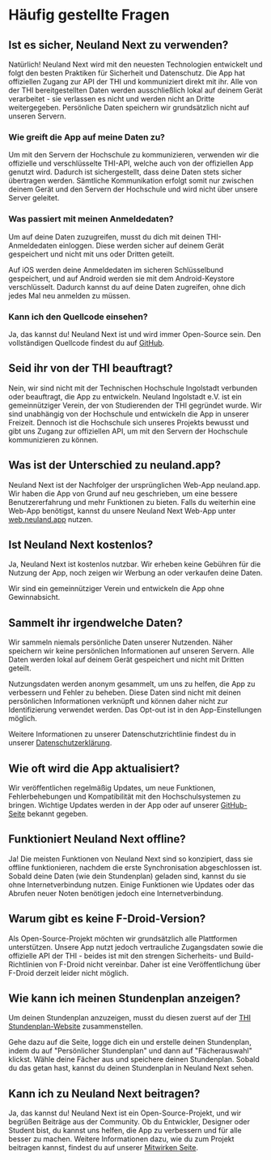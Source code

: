 # Häufig gestellte Fragen

## Ist es sicher, Neuland Next zu verwenden?

Natürlich!
Neuland Next wird mit den neuesten Technologien entwickelt und folgt den besten Praktiken für Sicherheit und Datenschutz. Die App hat offiziellen Zugang zur API der THI und kommuniziert direkt mit ihr.
Alle von der THI bereitgestellten Daten werden ausschließlich lokal auf deinem Gerät verarbeitet - sie verlassen es nicht und werden nicht an Dritte weitergegeben.
Persönliche Daten speichern wir grundsätzlich nicht auf unseren Servern.
### Wie greift die App auf meine Daten zu?

Um mit den Servern der Hochschule zu kommunizieren, verwenden wir die offizielle und verschlüsselte THI-API, welche auch von der offiziellen App genutzt wird.
Dadurch ist sichergestellt, dass deine Daten stets sicher übertragen werden.
Sämtliche Kommunikation erfolgt somit nur zwischen deinem Gerät und den Servern der Hochschule und wird nicht über unsere Server geleitet.

### Was passiert mit meinen Anmeldedaten?

Um auf deine Daten zuzugreifen, musst du dich mit deinen THI-Anmeldedaten einloggen. Diese werden sicher auf deinem Gerät gespeichert und nicht mit uns oder Dritten geteilt.

Auf iOS werden deine Anmeldedaten im sicheren Schlüsselbund gespeichert, und auf Android werden sie mit dem Android-Keystore verschlüsselt.
Dadurch kannst du auf deine Daten zugreifen, ohne dich jedes Mal neu anmelden zu müssen.

### Kann ich den Quellcode einsehen?

Ja, das kannst du! Neuland Next ist und wird immer Open-Source sein. Den vollständigen Quellcode findest du auf [GitHub](https://github.com/neuland-ingolstadt/neuland.app-native).

## Seid ihr von der THI beauftragt?

Nein, wir sind nicht mit der Technischen Hochschule Ingolstadt verbunden oder beauftragt, die App zu entwickeln.
Neuland Ingolstadt e.V. ist ein gemeinnütziger Verein, der von Studierenden der THI gegründet wurde.
Wir sind unabhängig von der Hochschule und entwickeln die App in unserer Freizeit.
Dennoch ist die Hochschule sich unseres Projekts bewusst und gibt uns Zugang zur offiziellen API, um mit den Servern der Hochschule kommunizieren zu können.

## Was ist der Unterschied zu neuland.app?

Neuland Next ist der Nachfolger der ursprünglichen Web-App neuland.app.
Wir haben die App von Grund auf neu geschrieben, um eine bessere Benutzererfahrung und mehr Funktionen zu bieten.
Falls du weiterhin eine Web-App benötigst, kannst du unsere Neuland Next Web-App unter [web.neuland.app](https://web.neuland.app) nutzen.

## Ist Neuland Next kostenlos?

Ja, Neuland Next ist kostenlos nutzbar. Wir erheben keine Gebühren für die Nutzung der App, noch zeigen wir Werbung an oder verkaufen deine Daten.

Wir sind ein gemeinnütziger Verein und entwickeln die App ohne Gewinnabsicht.

## Sammelt ihr irgendwelche Daten?

Wir sammeln niemals persönliche Daten unserer Nutzenden. Näher speichern wir keine persönlichen Informationen auf unseren Servern.
Alle Daten werden lokal auf deinem Gerät gespeichert und nicht mit Dritten geteilt.

Nutzungsdaten werden anonym gesammelt, um uns zu helfen, die App zu verbessern und Fehler zu beheben.
Diese Daten sind nicht mit deinen persönlichen Informationen verknüpft und können daher nicht zur Identifizierung verwendet werden.
Das Opt-out ist in den App-Einstellungen möglich.

Weitere Informationen zu unserer Datenschutzrichtlinie findest du in unserer [Datenschutzerklärung](/legal/privacy.md).

## Wie oft wird die App aktualisiert?

Wir veröffentlichen regelmäßig Updates, um neue Funktionen, Fehlerbehebungen und Kompatibilität mit den Hochschulsystemen zu bringen.
Wichtige Updates werden in der App oder auf unserer [GitHub-Seite](https://github.com/neuland-ingolstadt/neuland.app-native) bekannt gegeben.

## Funktioniert Neuland Next offline?

Ja! Die meisten Funktionen von Neuland Next sind so konzipiert, dass sie offline funktionieren, nachdem die erste Synchronisation abgeschlossen ist. Sobald deine Daten (wie dein Stundenplan) geladen sind, kannst du sie ohne Internetverbindung nutzen. Einige Funktionen wie Updates oder das Abrufen neuer Noten benötigen jedoch eine Internetverbindung.

## Warum gibt es keine F-Droid-Version?

Als Open-Source-Projekt möchten wir grundsätzlich alle Plattformen unterstützen. Unsere App nutzt jedoch vertrauliche Zugangsdaten sowie die offizielle API der THI - beides ist mit den strengen Sicherheits- und Build-Richtlinien von F-Droid nicht vereinbar. Daher ist eine Veröffentlichung über F-Droid derzeit leider nicht möglich.

## Wie kann ich meinen Stundenplan anzeigen?

Um deinen Stundenplan anzuzeigen, musst du diesen zuerst auf der [THI Stundenplan-Website](https://hiplan.thi.de) zusammenstellen.

Gehe dazu auf die Seite, logge dich ein und erstelle deinen Stundenplan, indem du auf "Persönlicher Stundenplan" und dann auf "Fächerauswahl" klickst. Wähle deine Fächer aus und speichere deinen Stundenplan. Sobald du das getan hast, kannst du deinen Stundenplan in Neuland Next sehen.

## Kann ich zu Neuland Next beitragen?

Ja, das kannst du! Neuland Next ist ein Open-Source-Projekt, und wir begrüßen Beiträge aus der Community. Ob du Entwickler, Designer oder Student bist, du kannst uns helfen, die App zu verbessern und für alle besser zu machen.
Weitere Informationen dazu, wie du zum Projekt beitragen kannst, findest du auf unserer [Mitwirken Seite](/app/contribute).
